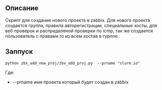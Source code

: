 ## Описание

Скрипт для создание нового проекта в zabbix. Для нового проекта создается группа, правила авторегистрации, специальные хосты, для веб проверок и распределеной проверки по icmp, так же создается пользователь с правами ro ко всем хостав в гурппе.

## Заппуск

```
python zbx_add_new_proj/zbx_add_proj.py  --prname "slurm.io"
```

Где:

* --prname имя проекта который будет создан в zabbix
